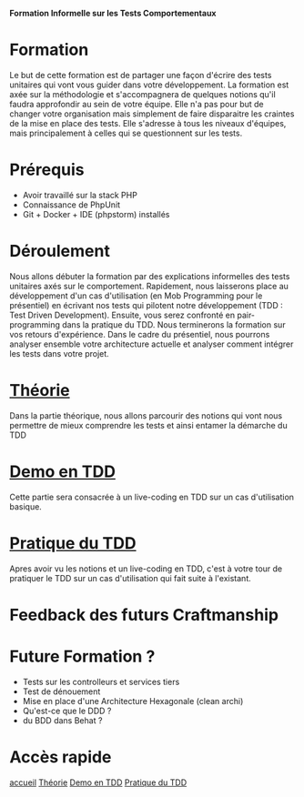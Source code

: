 **Formation Informelle sur les Tests Comportementaux**

# Formation

Le but de cette formation est de partager une façon d'écrire des tests unitaires qui vont vous guider dans votre développement.
La formation est axée sur la méthodologie et s'accompagnera de quelques notions qu'il faudra approfondir au sein de votre équipe.
Elle n'a pas pour but de changer votre organisation mais simplement de faire disparaitre les craintes de la mise en place des tests.
Elle s'adresse à tous les niveaux d'équipes, mais principalement à celles qui se questionnent sur les tests.

# Prérequis

- Avoir travaillé sur la stack PHP
- Connaissance de PhpUnit
- Git + Docker + IDE (phpstorm) installés

# Déroulement

Nous allons débuter la formation par des explications informelles des tests unitaires axés sur le comportement.
Rapidement, nous laisserons place au développement d'un cas d'utilisation (en Mob Programming pour le présentiel) 
en écrivant nos tests qui pilotent notre développement (TDD : Test Driven Development).
Ensuite, vous serez confronté en pair-programming dans la pratique du TDD.
Nous terminerons la formation sur vos retours d'expérience.
Dans le cadre du présentiel, nous pourrons analyser ensemble votre architecture actuelle et analyser comment intégrer les tests dans votre projet.

# [Théorie](doc/test/partie_theorique.md)

Dans la partie théorique, nous allons parcourir des notions qui vont nous permettre de mieux comprendre les tests et ainsi entamer la démarche du TDD

# [Demo en TDD](doc/test/partie_demo.md)

Cette partie sera consacrée à un live-coding en TDD sur un cas d'utilisation basique.

# [Pratique du TDD](doc/test/partie_pratique.md)

Apres avoir vu les notions et un live-coding en TDD, c'est à votre tour de pratiquer le TDD sur un cas d'utilisation qui fait suite à l'existant.

# Feedback des futurs Craftmanship

# Future Formation ?

- Tests sur les controlleurs et services tiers
- Test de dénouement
- Mise en place d'une Architecture Hexagonale (clean archi)
- Qu'est-ce que le DDD ?
- du BDD dans Behat ?


# Accès rapide
[accueil](README.md)
[Théorie](doc/test/partie_theorique.md)
[Demo en TDD](doc/test/partie_demo.md)
[Pratique du TDD](doc/test/partie_pratique.md)
